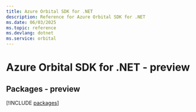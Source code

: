 ```yaml
---
title: Azure Orbital SDK for .NET
description: Reference for Azure Orbital SDK for .NET
ms.date: 06/03/2025
ms.topic: reference
ms.devlang: dotnet
ms.service: orbital
---
```

# Azure Orbital SDK for .NET - preview
## Packages - preview
[!INCLUDE [packages](orbital-index.md)]